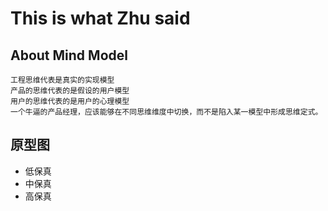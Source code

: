 # This is what Zhu said

## About Mind Model

```text
工程思维代表是真实的实现模型
产品的思维代表的是假设的用户模型
用户的思维代表的是用户的心理模型
一个牛逼的产品经理，应该能够在不同思维维度中切换，而不是陷入某一模型中形成思维定式。
```

## 原型图

- 低保真
- 中保真
- 高保真
